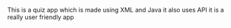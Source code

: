 This is a quiz app which is made using XML and Java it also uses API it is a really user friendly app
